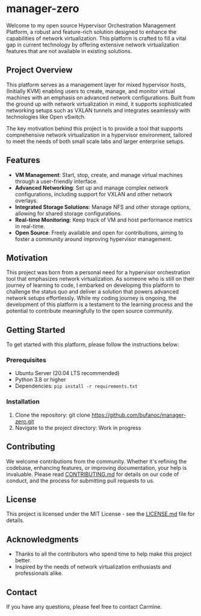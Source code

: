 # manager-zero
Welcome to my open source Hypervisor Orchestration Management Platform, a robust and feature-rich solution designed to enhance the capabilities of network virtualization. This platform is crafted to fill a vital gap in current technology by offering extensive network virtualization features that are not available in existing solutions.

## Project Overview

This platform serves as a management layer for mixed hypervisor hosts, (Initially KVM) enabling users to create, manage, and monitor virtual machines with an emphasis on advanced network configurations. Built from the ground up with network virtualization in mind, it supports sophisticated networking setups such as VXLAN tunnels and integrates seamlessly with technologies like Open vSwitch.

The key motivation behind this project is to provide a tool that supports comprehensive network virtualization in a hypervisor environment, tailored to meet the needs of both small scale labs and larger enterprise setups.

## Features

- **VM Management**: Start, stop, create, and manage virtual machines through a user-friendly interface.
- **Advanced Networking**: Set up and manage complex network configurations, including support for VXLAN and other network overlays.
- **Integrated Storage Solutions**: Manage NFS and other storage options, allowing for shared storage configurations.
- **Real-time Monitoring**: Keep track of VM and host performance metrics in real-time.
- **Open Source**: Freely available and open for contributions, aiming to foster a community around improving hypervisor management.

## Motivation

This project was born from a personal need for a hypervisor orchestration tool that emphasizes network virtualization. As someone who is still on their journey of learning to code, I embarked on developing this platform to challenge the status quo and deliver a solution that powers advanced network setups effortlessly. While my coding journey is ongoing, the development of this platform is a testament to the learning process and the potential to contribute meaningfully to the open source community.

## Getting Started

To get started with this platform, please follow the instructions below:

### Prerequisites

- Ubuntu Server (20.04 LTS recommended)
- Python 3.8 or higher
- Dependencies: `pip install -r requirements.txt`

### Installation

1. Clone the repository: git clone https://github.com/bufanoc/manager-zero.git
2. Navigate to the project directory: Work in progress


## Contributing

We welcome contributions from the community. Whether it's refining the codebase, enhancing features, or improving documentation, your help is invaluable. Please read [CONTRIBUTING.md](CONTRIBUTING.md) for details on our code of conduct, and the process for submitting pull requests to us.

## License

This project is licensed under the MIT License - see the [LICENSE.md](LICENSE.md) file for details.

## Acknowledgments

- Thanks to all the contributors who spend time to help make this project better.
- Inspired by the needs of network virtualization enthusiasts and professionals alike.

## Contact

If you have any questions, please feel free to contact Carmine.

